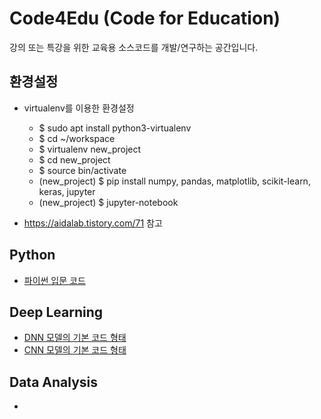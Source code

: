 # Code4Edu (Code for Education)
강의 또는 특강을 위한 교육용 소스코드를 개발/연구하는 공간입니다.

## 환경설정
* virtualenv를 이용한 환경설정
  * $ sudo apt install python3-virtualenv
  * $ cd ~/workspace
  * $ virtualenv new_project
  * $ cd new_project
  * $ source bin/activate
  * (new_project) $ pip install numpy, pandas, matplotlib, scikit-learn, keras, jupyter
  * (new_project) $ jupyter-notebook
  
* https://aidalab.tistory.com/71 참고

## Python
* <a href="https://github.com/aidalab-garnet/code4edu/blob/main/101_basic_python.ipynb">파이썬 입문 코드</a>


## Deep Learning
* <a href="https://github.com/aidalab-garnet/code4edu/blob/main/001_basic_dnn_model.ipynb">DNN 모델의 기본 코드 형태</a>
* <a href="https://github.com/aidalab-garnet/code4edu/blob/main/002_basic_cnn_model.ipynb">CNN 모델의 기본 코드 형태</a>

## Data Analysis
* 
